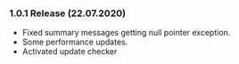 ### 1.0.1 Release (22.07.2020)
* Fixed summary messages getting null pointer exception.
* Some performance updates.
* Activated update checker